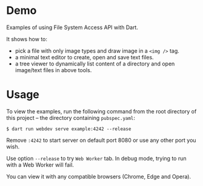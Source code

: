 # Demo
Examples of using File System Access API with Dart.

It shows how to:
- pick a file with only image types and draw image in a `<img />` tag.
- a minimal text editor to create, open and save text files.
- a tree viewer to dynamically list content of a directory and open image/text files in above tools.

# Usage
To view the examples, run the following command from the root directory of this project – the directory containing 
`pubspec.yaml`:
```shell
$ dart run webdev serve example:4242 --release
```

Remove `:4242` to start server on default port 8080 or use any other port you wish.

Use option `--release` to try `Web Worker` tab. In debug mode, trying to run with a Web Worker will fail.

You can view it with any compatible browsers (Chrome, Edge and Opera).
